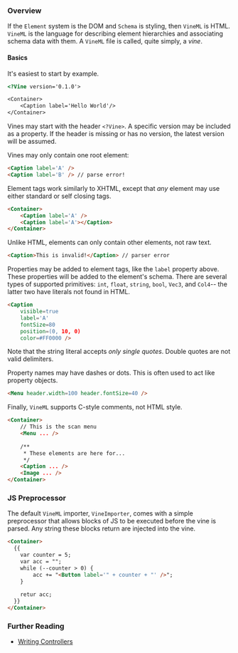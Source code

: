 ### Overview

If the `Element` system is the DOM and `Schema` is styling, then `VineML` is HTML. `VineML` is the language for describing element hierarchies and associating schema data with them. A `VineML` file is called, quite simply, a _vine_. 

#### Basics

It's easiest to start by example.

```html
<?Vine version='0.1.0'>

<Container>
	<Caption label='Hello World'/>
</Container>
```

Vines may start with the header `<?Vine>`. A specific version may be included as a property. If the header is missing or has no version, the latest version will be assumed.

Vines may only contain one root element:

```html
<Caption label='A' />
<Caption label='B' /> // parse error!
```

Element tags work similarly to XHTML, except that _any_ element may use either standard or self closing tags.

```html
<Container>
	<Caption label='A' />
  	<Caption label='A'></Caption>
</Container>
```

Unlike HTML, elements can only contain other elements, not raw text.

```html
<Caption>This is invalid!</Caption> // parser error
```

Properties may be added to element tags, like the `label` property above. These properties will be added to the element's schema. There are several types of supported primitives: `int`, `float`, `string`, `bool`, `Vec3`, and `Col4`-- the latter two have literals not found in HTML.

```html
<Caption
	visible=true
	label='A'
	fontSize=80
	position=(0, 10, 0)
	color=#FF0000 />
```

Note that the string literal accepts _only single quotes_. Double quotes are not valid delimiters.

Property names may have dashes or dots. This is often used to act like property objects.

```html
<Menu header.width=100 header.fontSize=40 />
```

Finally, `VineML` supports C-style comments, not HTML style.

```html
<Container>
  	// This is the scan menu
	<Menu ... />
  	
  	/**
  	 * These elements are here for...
  	 */
  	<Caption ... />
  	<Image ... />
</Container>
```

### JS Preprocessor

The default `VineML` importer, `VineImporter`, comes with a simple preprocessor that allows blocks of JS to be executed before the vine is parsed. Any string these blocks return are injected into the vine.

```html
<Container>
  {{
  	var counter = 5;
  	var acc = "";
    while (--counter > 0) {
  		acc += "<Button label='" + counter + "' />";
    }
  	
  	retur acc;
  }}
</Container>
```
### Further Reading

* [Writing Controllers](vine.controller.md)